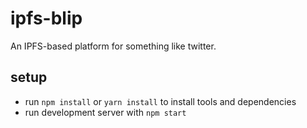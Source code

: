 # ipfs-blip

An IPFS-based platform for something like twitter.


## setup
* run `npm install` or `yarn install` to install tools and dependencies
* run development server with `npm start`


